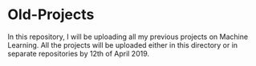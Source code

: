 # Old-Projects
In this repository, I will be uploading all my previous projects on Machine Learning. All the projects will be uploaded either in this directory or in separate repositories by 12th of April 2019.
